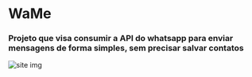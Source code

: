 # WaMe
### Projeto que visa consumir a API do whatsapp para enviar mensagens de forma simples, sem precisar salvar contatos

![site img]('https://i.ibb.co/nwg1HNq/page.png')
